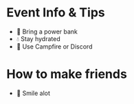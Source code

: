 # Event Info & Tips
- 🔋 Bring a power bank
- 💧 Stay hydrated
- 📍 Use Campfire or Discord
# How to make friends 
- 🤩 Smile alot
